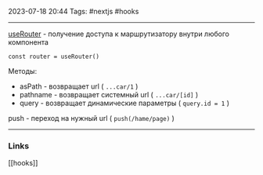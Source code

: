 2023-07-18 20:44
Tags: #nextjs #hooks

---

[useRouter](https://nextjs.org/docs/pages/api-reference/functions/use-router) - получение доступа к маршрутизатору внутри любого компонента
```tsx
const router = useRouter()
```

Методы:
- asPath - возвращает url ( `...car/1` )
- pathname - возвращает системный url ( `...car/[id]` )
- query - возвращает динамические параметры (  `query.id = 1` )

push - переход на нужный url (  `push(/hame/page)` )

---
### Links
[[hooks]]
